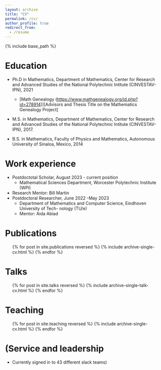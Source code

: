 ```yaml
---
layout: archive
title: "CV"
permalink: /cv/
author_profile: true
redirect_from:
  - /resume
---
```


{% include base_path %}

Education
======
* Ph.D in Mathematics, Department of Mathematics, Center for Research and Advanced Studies of the National Polytechnic Intitute (CINVESTAV-IPN), 2021
  * [Math Genealogy (https://www.mathgenealogy.org/id.php?id=278914)][Advisors and Thesis Title on the Mathematics Genealogy Project]
    
* M.S. in Mathematics, Department of Mathematics, Center for Research and Advanced Studies of the National Polytechnic Intitute (CINVESTAV-IPN), 2017.
* B.S. in Mathematics, Faculty of Physics and Mathematics, Autonomous University of Sinaloa, Mexico, 2014

Work experience
======
* Postdoctotal Scholar, August 2023 - current position
  * Mathematical Sciences Department, Worcester Polytechnic Institute (WPI)
* Research Mentor: Bill Martin
* Postdoctoral Researcher, June 2022 -May 2023
  * Department of Mathematics and Computer Science, Eindhoven University of Tech-
nology (TU/e)
  * Mentor: Aida Abiad

Publications
======
  <ul>{% for post in site.publications reversed %}
    {% include archive-single-cv.html %}
  {% endfor %}</ul>
  
Talks
======
  <ul>{% for post in site.talks reversed %}
    {% include archive-single-talk-cv.html  %}
  {% endfor %}</ul>
  
Teaching
======
  <ul>{% for post in site.teaching reversed %}
    {% include archive-single-cv.html %}
  {% endfor %}</ul>

[//]: # 
(Service and leadership
======
* Currently signed in to 43 different slack teams)

